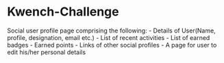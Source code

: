 # Kwench-Challenge
 Social user profile page comprising the following:     - Details of User(Name, profile, designation, email etc.)     - List of recent activities     - List of earned badges     - Earned points     - Links of other social profiles     - A page for user to edit his/her personal details
